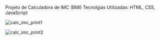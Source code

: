 Projeto de Calculadora de IMC (BMI) 
Tecnolgias Utilizadas: HTML, CSS, JavaScript

![calc_imc_print1](https://user-images.githubusercontent.com/102860659/191720085-cbb8b7d6-e268-468f-b4a6-d969af4bf761.png)

![calc_imc_print2](https://user-images.githubusercontent.com/102860659/191720109-42e1ed46-4ec4-4702-9035-219bda4fec34.png)
